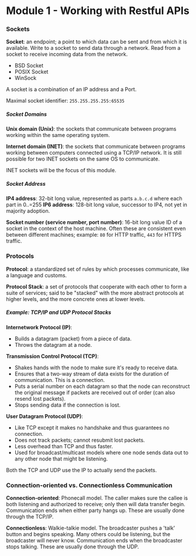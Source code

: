 # Module 1 - Working with Restful APIs

### Sockets

**Socket**: an endpoint; a point to which data can be sent and from which it is available. Write to a socket to send data through a network. Read from a socket to receive incoming data from the network.
- BSD Socket
- POSIX Socket
- WinSock

A socket is a combination of an IP address and a Port. 

Maximal socket identifier: `255.255.255.255:65535`

##### Socket Domains

**Unix domain (Unix)**: the sockets that communicate between programs working within the same operating system.

**Internet domain (INET)**: the sockets that communicate between programs working between computers connected using a TCP/IP network. It is still possible for two INET sockets on the same OS to communicate.

INET sockets will be the focus of this module.

##### Socket Address

**IP4 address**: 32-bit long value, represented as parts `a.b.c.d` where each part in 0..=255
**IP6 address**: 128-bit long value, successor to IP4, not yet in majority adoption.

**Socket number (service number, port number)**: 16-bit long value ID of a socket in the context of the host machine. Often these are consistent even between different machines; example: `80` for HTTP traffic, `443` for HTTPS traffic. 

### Protocols

**Protocol**: a standardized set of rules by which processes communicate, like a language and customs.

**Protocol Stack**: a set of protocols that cooperate with each other to form a suite of services; said to be "stacked" with the more abstract protocols at higher levels, and the more concrete ones at lower levels.

##### Example: TCP/IP and UDP Protocol Stacks

**Internetwork Protocol (IP)**: 
- Builds a datagram (packet) from a piece of data.
- Throws the datagram at a node.

**Transmission Control Protocol (TCP)**: 
- Shakes hands with the node to make sure it's ready to receive data. 
- Ensures that a two-way stream of data exists for the duration of communication. This is a connection.
- Puts a serial number on each datagram so that the node can reconstruct the original message if packets are received out of order (can also resend lost packets).
- Stops sending data if the connection is lost.

**User Datagram Protocol (UDP)**: 
- Like TCP except it makes no handshake and thus guarantees no connection.
- Does not track packets; cannot resubmit lost packets.
- Less overhead than TCP and thus faster.
- Used for broadcast/multicast models where one node sends data out to any other node that might be listening.

Both the TCP and UDP use the IP to actually send the packets.

### Connection-oriented vs. Connectionless Communication

**Connection-oriented**: Phonecall model. The caller makes sure the callee is both listening and authorized to receive; only then will data transfer begin. Communication ends when either party hangs up. These are usually done through the TCP/IP.

**Connectionless**: Walkie-talkie model. The broadcaster pushes a 'talk' button and begins speaking. Many others could be listening, but the broadcaster will never know. Communication ends when the broadcaster stops talking. These are usually done through the UDP.

